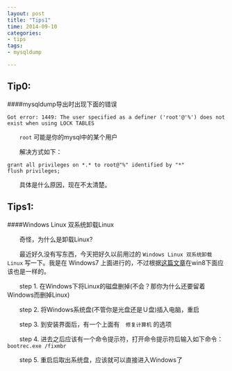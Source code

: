```yaml
---
layout: post
title: "Tips1"
time: 2014-09-10
categories:
- tips
tags:
- mysqldump

---
```


Tip0:
---

####mysqldump导出时出现下面的错误
	
	Got error: 1449: The user specified as a definer ('root'@'%') does not exist when using LOCK TABLES

　　`root` 可能是你的mysql中的某个用户

　　解决方式如下：

	grant all privileges on *.* to root@"%" identified by "*"
	flush privileges;

　　具体是什么原因，现在不太清楚。


Tips1:
---

####Windows Linux 双系统卸载Linux

　　奇怪，为什么是卸载Linux?

　　最近好久没有写东西，今天把好久以前用过的 `Windows Linux 双系统卸载Linux` 写一下。我是在 Windows7 上面进行的，不过根据[这篇文章](http://itsfoss.com/uninstall-ubuntu-linux-windows-dual-boot/)在win8下面应该也是一样的。

　　step 1. 在Windows下将Linux的磁盘删掉(不会？那你为什么还要留着Windows而删掉Linux)

　　step 2. 将Windows系统盘(不管你是光盘还是Ｕ盘)插入电脑，重启

　　step 3. 到安装界面后，有一个上面有　`修复计算机` 的选项

　　step 4. 进去之后应该有一个命令提示符，打开命令提示符后输入如下命令：　`bootrec.exe /fixmbr`

　　step 5. 重启后取出系统盘，应该就可以直接进入Windows了
